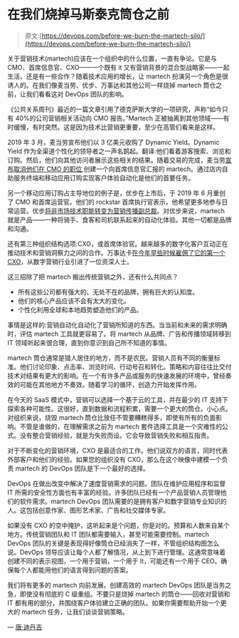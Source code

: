 # 在我们烧掉马斯泰克筒仓之前

> 原文:[https://devops.com/before-we-burn-the-martech-silo/](https://devops.com/before-we-burn-the-martech-silo/)

关于营销技术(martech)应该在一个组织中的什么位置，一直有争论。它是与 CMO、首席信息官、CXO——一个既有 it 又有营销背景的混合型战略家——一起生活，还是有一些合作？随着技术应用的增长，让 martech 扮演另一个角色是很诱人的。在我们像麦当劳、优步、万事达和其他公司一样烧掉 martech 筒仓之前，让我们看看这对 DevOps 团队的影响。

《公共关系周刊》最近的一篇文章引用了德克萨斯大学的一项研究，声称“如今只有 40%的公司营销相关活动向 CMO 报告。”Martech 正被抽离到其他领域——有时缓慢，有时突然。这是因为技术比营销更重要，至少在高管们看来是这样。

2019 年 3 月，麦当劳宣布他们以 3 亿美元收购了 Dynamic Yield。Dynamic Yield 作为全渠道个性化的领导者之一声名鹊起。翻译:他们看着游客搜索、浏览和订购。然后，他们向其他访问者展示这些相关的结果。随着交易的完成，麦当劳[宣布取消他们在 CMO 的职位](https://www.adweek.com/brand-marketing/mcdonalds-cmo-silvia-lagnado-steps-down-with-no-replacement-in-sight/),创建一个向首席信息官汇报的 martech。通过店内自助服务终端和移动应用订购实现客户体验自动化是他们的首要任务。

另一个移动应用订购占主导地位的例子是，优步在上市后，于 2019 年 6 月重创了 CMO 和首席运营官。他们的 rockstar 首席执行官表示，他希望更多地参与日常运营。优步[将非市场技术职能转变为营销传播副总裁](https://www.mobilemarketer.com/news/uber-cmo-messina-steps-down-amid-restructuring/556496/)。对优步来说，martech 就是产品——一种将骑手、食客和司机联系起来的自动化体验。其他一切都是品牌和沟通。

还有第三种组织结构选项:CXO，或首席体验官。越来越多的数字化客户互动正在推动技术和营销洞察力之间的合作。万事达卡[在今年早些时候雇佣了它的第一个 CXO](https://www.adweek.com/brand-marketing/mastercard-hires-its-first-chief-experience-officer/)，从数字营销行业引进了一位资深人士。

这三招除了把 martech 搬出传统营销之外，还有什么共同点？

*   所有这些公司都有强大的、无处不在的品牌，拥有巨大的认知度。
*   他们的核心产品应该不会有太大的变化。
*   个性化利用全球和本地趋势塑造他们的产品。

事情是这样的:营销自动化自动化了营销所知道的东西。当当前和未来的需求明确时，评估 martech 工具就更容易了。将 martech 从品牌、广告和传播领域转移到 IT 领域听起来很合理，直到你意识到自己所不知道的事情。

martech 筒仓通常是猎人居住的地方，而不是农民。营销人员有不同的衡量标准。他们讨论印象、点击率、浏览时间、行动号召和转化。策略和内容往往比交付技术对结果有更大的影响。在一个有许多产品或服务的快速发展的环境中，曾经奏效的可能在其他地方不奏效。随着学习的循环，创造力开始发挥作用。

在今天的 SaaS 模式中，营销可以选择一个基于云的工具，并在最少的 IT 支持下探索各种可能性。这很好，直到数据和流程积累，需要一个更大的筒仓。小心点。对组织来说，烧毁 martech 筒仓比放任不管要糟糕得多，即使有所有的负面影响。不管是谁做的，在理解需求之前为 martech 套件选择工具是一个灾难性的公式。没有整合营销经验，就是为失败而设。它会导致营销失败和相互指责。

对于不断变化的营销环境，CXO 是最适合的工作。他们说双方的语言，同时代表外部客户和他们的经验。如果您的组织没有 CXO，那么在这个映像中建模一个负责 martech 的 DevOps 团队是下一个最好的选择。

DevOps 在做出改变中解决了速度营销需求的问题。团队在维护应用程序和监督 IT 所需的安全性方面也有丰富的经验。许多团队已经有一个产品营销人员管理他们的软件需求。martech DevOps 团队需要的是拥有客户和数字营销专业知识的人。这包括创意作家、图形艺术家、广告和社交媒体专家。

如果没有 CXO 的空中掩护，这听起来是个问题，你是对的。预算和人数来自某个地方。传统营销团队和 IT 团队都需要输入，甚至可能需要控制。martech DevOps 团队的关键是表现得好像筒仓已经消失了一样，不管组织结构图怎么说。DevOps 领导应该让每个人都了解情况，从上到下进行管理。这通常意味着创建不同的表示视图，一个用于营销，一个用于 It，可能还有一个用于 CEO。确保每个人都能用他们的语言得到问题的答案。

我们将有更多的 martech 向前发展。创建高效的 martech DevOps 团队是当务之急，即使没有彻底的 C 级重组。不要只是烧掉 martech 的筒仓——回收对营销和 IT 都有用的部分，并围绕客户体验建立正确的团队。如果你需要帮助开始一个更大的 martech 任务，让我们谈谈营销策略。

— [唐·迪丹吉](https://devops.com/author/don-dingee/)
